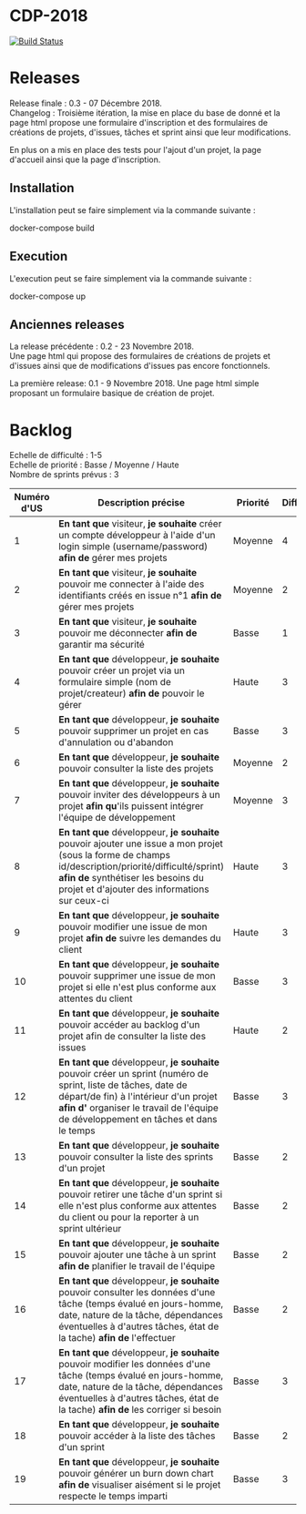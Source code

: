 ﻿# CDP-2018

[![Build Status](https://travis-ci.com/badrf/CDP-2018.svg?branch=master)](https://travis-ci.com/badrf/CDP-2018)

Releases
======================
Release finale : 0.3 - 07 Décembre 2018.   
Changelog : Troisième itération, la mise en place du base de donné et la page html propose une formulaire d'inscription et des formulaires de créations de projets, d'issues, tâches et sprint  ainsi que leur modifications.

En plus on a mis en place des tests pour l'ajout d'un projet, la page d'accueil ainsi que la page d'inscription. 

Installation 
-------------
L'installation peut se faire simplement via la commande suivante :

docker-compose build

Execution
-------------------
L'execution peut se faire simplement via la commande suivante :

docker-compose up

Anciennes releases
-------------------

La release précédente : 0.2 - 23 Novembre 2018.   
Une page html qui propose des formulaires de créations de projets et d'issues ainsi que de modifications d'issues pas encore fonctionnels.

La première release:  0.1 - 9 Novembre 2018.
Une page html simple proposant un formulaire basique de création de projet.

Backlog
======================
Echelle de difficulté : 1-5  
Echelle de priorité : Basse / Moyenne / Haute  
Nombre de sprints prévus : 3

| Numéro d'US | Description précise | Priorité | Difficulté | Sprint n° |
|----------|----------|----------|----------|----------|
| 1 | **En tant que** visiteur, **je souhaite** créer un compte développeur à l'aide d'un login simple (username/password) **afin de** gérer mes projets | Moyenne | 4 | 1 |
| 2 | **En tant que** visiteur, **je souhaite** pouvoir me connecter à l'aide des identifiants créés en issue n°1 **afin de** gérer mes projets | Moyenne | 2 | 1 |
| 3 | **En tant que** visiteur, **je souhaite** pouvoir me déconnecter **afin de** garantir ma sécurité | Basse | 1 | 1 |
| 4 | **En tant que** développeur, **je souhaite** pouvoir créer un projet via un formulaire simple (nom de projet/createur) **afin de** pouvoir le gérer | Haute | 3 | 1 |
| 5 | **En tant que** développeur, **je souhaite** pouvoir supprimer un projet en cas d'annulation ou d'abandon | Basse | 3 | 1 |
| 6 | **En tant que** développeur, **je souhaite** pouvoir consulter la liste des projets | Moyenne | 2 | 1 |
| 7 | **En tant que** développeur, **je souhaite** pouvoir inviter des développeurs à un projet **afin qu**'ils puissent intégrer l'équipe de développement | Moyenne | 3 | 3 |
| 8 | **En tant que** développeur, **je souhaite** pouvoir ajouter une issue a mon projet (sous la forme de champs id/description/priorité/difficulté/sprint) **afin de** synthétiser les besoins du projet et d'ajouter des informations sur ceux-ci | Haute | 3 | 2 |
| 9 | **En tant que** développeur, **je souhaite** pouvoir modifier une issue de mon projet **afin de** suivre les demandes du client | Haute | 3 | 2 |
| 10 | **En tant que** développeur, **je souhaite** pouvoir supprimer une issue de mon projet si elle n'est plus conforme aux attentes du client | Basse | 3 | 2 |
| 11 | **En tant que** développeur, **je souhaite** pouvoir accéder au backlog d'un projet afin de consulter la liste des issues | Haute | 2 | 2 |
| 12 | **En tant que** développeur, **je souhaite** pouvoir créer un sprint (numéro de sprint, liste de tâches, date de départ/de fin) à l'intérieur d'un projet **afin d'** organiser le travail de l'équipe de développement en tâches et dans le temps | Basse | 3 | 2 |
| 13 | **En tant que** développeur, **je souhaite** pouvoir consulter la liste des sprints d'un projet | Basse | 2 | 2 |
| 14 | **En tant que** développeur, **je souhaite** pouvoir retirer une tâche d'un sprint si elle n'est plus conforme aux attentes du client ou pour la reporter à un sprint ultérieur | Basse | 2 | 2 |
| 15 | **En tant que** développeur, **je souhaite** pouvoir ajouter une tâche à un sprint **afin de** planifier le travail de l'équipe | Basse | 2 | 2 |
| 16 | **En tant que** développeur, **je souhaite** pouvoir consulter les données d'une tâche (temps évalué en jours-homme, date, nature de la tâche, dépendances éventuelles à d'autres tâches, état de la tache) **afin de** l'effectuer | Basse | 2 | 3 |
| 17 | **En tant que** développeur, **je souhaite** pouvoir modifier les données d'une tâche (temps évalué en jours-homme, date, nature de la tâche, dépendances éventuelles à d'autres tâches, état de la tache) **afin de** les corriger si besoin | Basse | 3 | 3 |
| 18 | **En tant que** développeur, **je souhaite** pouvoir accéder à la liste des tâches d'un sprint | Basse | 2 | 3 |
| 19 | **En tant que** développeur, **je souhaite** pouvoir générer un burn down chart  **afin de** visualiser aisément si le projet respecte le temps imparti | Basse | 3 | 3 |
